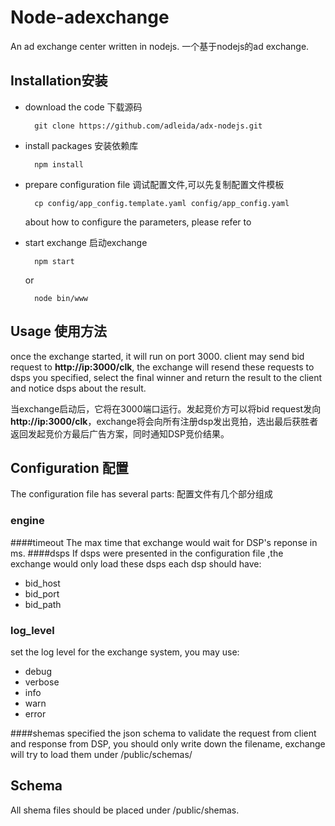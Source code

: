 Node-adexchange
===
An ad exchange center written in nodejs.
一个基于nodejs的ad exchange.
## Installation安装
* download the code 下载源码
 
        git clone https://github.com/adleida/adx-nodejs.git

* install packages 安装依赖库

        npm install
        
* prepare configuration file 调试配置文件,可以先复制配置文件模板

        cp config/app_config.template.yaml config/app_config.yaml
    
    about how to configure the parameters, please refer to 
* start exchange 启动exchange

        npm start
    or
    
        node bin/www
        
## Usage 使用方法

once the exchange started, it will run on port 3000. client may send bid request to **http://ip:3000/clk**, the exchange will resend these requests to dsps you specified, select the final winner and return the result to the client and notice dsps about the result.

当exchange启动后，它将在3000端口运行。发起竞价方可以将bid request发向 **http://ip:3000/clk**，exchange将会向所有注册dsp发出竞拍，选出最后获胜者返回发起竞价方最后广告方案，同时通知DSP竞价结果。

## Configuration 配置
The configuration file has several parts: 配置文件有几个部分组成
### engine
####timeout
The max time that exchange would wait for DSP's reponse in ms.
####dsps
If dsps were presented in the configuration file ,the exchange would only load these dsps
each dsp should have:

* bid_host
* bid_port
* bid_path

### log_level
set the log level for the exchange system, you may use:

* debug
* verbose
* info
* warn
* error

####shemas
specified the json schema to validate the request from client and response from DSP, you should only write down the filename, exchange will try to load them under /public/schemas/

## Schema
All shema files should be placed under /public/shemas.
